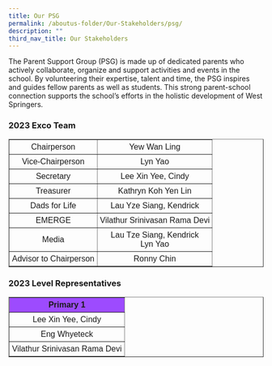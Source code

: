 ```yaml
---
title: Our PSG
permalink: /aboutus-folder/Our-Stakeholders/psg/
description: ""
third_nav_title: Our Stakeholders
---
```

The Parent Support Group (PSG) is made up of dedicated parents who actively collaborate, organize and support activities and events in the school. By volunteering their expertise, talent and time, the PSG inspires and guides fellow parents as well as students. This strong parent-school connection supports the school’s efforts in the holistic development of West Springers.


<style>
table {
  font-family: arial, sans-serif;
  border-collapse: collapse;
  text-align: center;
}

td, th {
  border: 1x solid #dddddd;
  text-align: center;
  padding: 5px;
}

th:nth-child(1) {
  background-color: #9d4bfe;
  font-color: #ffffff;
}

</style>

<h3>2023 Exco Team</h3>

<table border=1>
<tr>
 <td>
  Chairperson
 </td>
 <td>
  Yew Wan Ling
 </td>
</tr>

<tr>
 <td>
  Vice-Chairperson
 </td>
 <td>
  Lyn Yao
 </td>
</tr>

<tr>
 <td>
  Secretary
 </td>
 <td>
  Lee Xin Yee, Cindy 
 </td>
</tr>

<tr>
 <td>
  Treasurer
 </td>
 <td>
  Kathryn Koh Yen Lin
 </td>
</tr>

<tr>
 <td>
  Dads for Life
 </td>
 <td>
  Lau Yze Siang, Kendrick
 </td>
</tr>

<tr>
 <td>
  EMERGE
 </td>
 <td>
  Vilathur Srinivasan Rama Devi
 </td>
</tr>

<tr>
 <td>
  Media
 </td>
 <td>
  Lau Tze Siang, Kendrick
  <br>
  Lyn Yao
 </td>
</tr>

<tr>
 <td>
  Advisor to Chairperson
 </td>
 <td>
  Ronny Chin
 </td>
</tr>

</table>

<h3>2023 Level Representatives</h3>

<table border=1>

<tr>
 <th>Primary 1</th>
</tr>

<tr>
 <td>
 Lee Xin Yee, Cindy
 </td>
</tr>

<tr>
 <td>
 Eng Whyeteck
 </td>
</tr>

<tr>
 <td>
 Vilathur Srinivasan Rama Devi
 </td>
</tr>


</table>